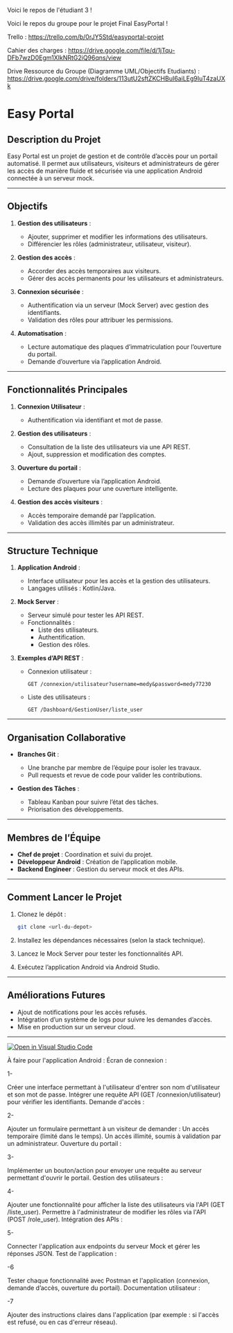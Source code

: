 Voici le repos de l'étudiant 3 ! 

Voici le repos du groupe pour le projet Final EasyPortal !

Trello : https://trello.com/b/0rJY5Std/easyportal-projet

Cahier des charges : https://drive.google.com/file/d/1jTqu-DFb7wzD0Egm1XIkNRtG2iQ96qns/view

Drive Ressource du Groupe (Diagramme UML/Objectifs Etudiants) : https://drive.google.com/drive/folders/113utU2sftZKCHBuI6aiLEg9IuT4zaUXk

# Easy Portal

## Description du Projet
Easy Portal est un projet de gestion et de contrôle d’accès pour un portail automatisé. Il permet aux utilisateurs, visiteurs et administrateurs de gérer les accès de manière fluide et sécurisée via une application Android connectée à un serveur mock.

---

## Objectifs

1. **Gestion des utilisateurs** :
   - Ajouter, supprimer et modifier les informations des utilisateurs.
   - Différencier les rôles (administrateur, utilisateur, visiteur).

2. **Gestion des accès** :
   - Accorder des accès temporaires aux visiteurs.
   - Gérer des accès permanents pour les utilisateurs et administrateurs.

3. **Connexion sécurisée** :
   - Authentification via un serveur (Mock Server) avec gestion des identifiants.
   - Validation des rôles pour attribuer les permissions.

4. **Automatisation** :
   - Lecture automatique des plaques d’immatriculation pour l’ouverture du portail.
   - Demande d’ouverture via l’application Android.

---

## Fonctionnalités Principales

1. **Connexion Utilisateur** :
   - Authentification via identifiant et mot de passe.

2. **Gestion des utilisateurs** :
   - Consultation de la liste des utilisateurs via une API REST.
   - Ajout, suppression et modification des comptes.

3. **Ouverture du portail** :
   - Demande d’ouverture via l’application Android.
   - Lecture des plaques pour une ouverture intelligente.

4. **Gestion des accès visiteurs** :
   - Accès temporaire demandé par l’application.
   - Validation des accès illimités par un administrateur.

---

## Structure Technique

1. **Application Android** :
   - Interface utilisateur pour les accès et la gestion des utilisateurs.
   - Langages utilisés : Kotlin/Java.

2. **Mock Server** :
   - Serveur simulé pour tester les API REST.
   - Fonctionnalités :
     - Liste des utilisateurs.
     - Authentification.
     - Gestion des rôles.

3. **Exemples d’API REST** :
   - Connexion utilisateur :
     ```
     GET /connexion/utilisateur?username=medy&password=medy77230
     ```
   - Liste des utilisateurs :
     ```
     GET /Dashboard/GestionUser/liste_user
     ```

---

## Organisation Collaborative

- **Branches Git** :
  - Une branche par membre de l’équipe pour isoler les travaux.
  - Pull requests et revue de code pour valider les contributions.

- **Gestion des Tâches** :
  - Tableau Kanban pour suivre l’état des tâches.
  - Priorisation des développements.

---

## Membres de l’Équipe
- **Chef de projet** : Coordination et suivi du projet.
- **Développeur Android** : Création de l’application mobile.
- **Backend Engineer** : Gestion du serveur mock et des APIs.

---

## Comment Lancer le Projet

1. Clonez le dépôt :
   ```bash
   git clone <url-du-depot>
   ```

2. Installez les dépendances nécessaires (selon la stack technique).

3. Lancez le Mock Server pour tester les fonctionnalités API.

4. Exécutez l’application Android via Android Studio.

---

## Améliorations Futures

- Ajout de notifications pour les accès refusés.
- Intégration d’un système de logs pour suivre les demandes d’accès.
- Mise en production sur un serveur cloud.

---


[![Open in Visual Studio Code](https://classroom.github.com/assets/open-in-vscode-2e0aaae1b6195c2367325f4f02e2d04e9abb55f0b24a779b69b11b9e10269abc.svg)](https://classroom.github.com/online_ide?assignment_repo_id=17624743&assignment_repo_type=AssignmentRepo)

À faire pour l'application Android :
Écran de connexion :

1-

Créer une interface permettant à l'utilisateur d'entrer son nom d'utilisateur et son mot de passe.
Intégrer une requête API (GET /connexion/utilisateur) pour vérifier les identifiants.
Demande d'accès :

2-

Ajouter un formulaire permettant à un visiteur de demander :
Un accès temporaire (limité dans le temps).
Un accès illimité, soumis à validation par un administrateur.
Ouverture du portail :

3-

Implémenter un bouton/action pour envoyer une requête au serveur permettant d'ouvrir le portail.
Gestion des utilisateurs :

4-

Ajouter une fonctionnalité pour afficher la liste des utilisateurs via l'API (GET /liste_user).
Permettre à l'administrateur de modifier les rôles via l'API (POST /role_user).
Intégration des APIs :

5-

Connecter l'application aux endpoints du serveur Mock et gérer les réponses JSON.
Test de l'application :

-6

Tester chaque fonctionnalité avec Postman et l'application (connexion, demande d’accès, ouverture du portail).
Documentation utilisateur :

-7

Ajouter des instructions claires dans l'application (par exemple : si l'accès est refusé, ou en cas d'erreur réseau).
